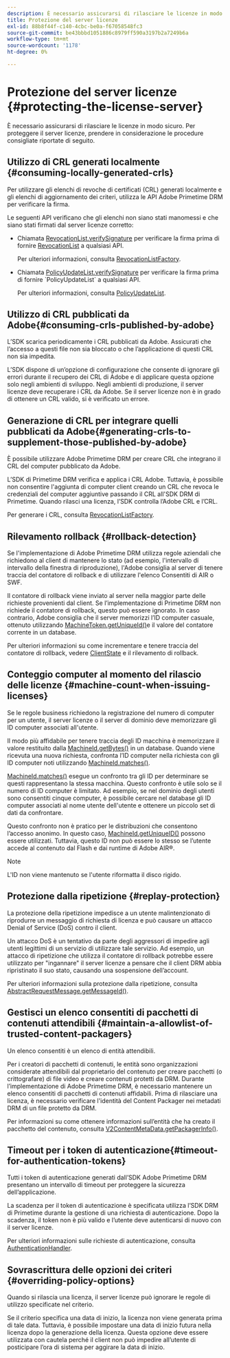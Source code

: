 ```yaml
---
description: È necessario assicurarsi di rilasciare le licenze in modo sicuro. Considera queste best practice per proteggere il server licenze
title: Protezione del server licenze
exl-id: 88b8f44f-c140-4cbc-be0a-f67058548fc3
source-git-commit: be43bbbd1051886c8979ff590a3197b2a7249b6a
workflow-type: tm+mt
source-wordcount: '1178'
ht-degree: 0%

---
```


# Protezione del server licenze {#protecting-the-license-server}

È necessario assicurarsi di rilasciare le licenze in modo sicuro. Per proteggere il server licenze, prendere in considerazione le procedure consigliate riportate di seguito.

## Utilizzo di CRL generati localmente {#consuming-locally-generated-crls}

Per utilizzare gli elenchi di revoche di certificati (CRL) generati localmente e gli elenchi di aggiornamento dei criteri, utilizza le API Adobe Primetime DRM per verificare la firma.

Le seguenti API verificano che gli elenchi non siano stati manomessi e che siano stati firmati dal server licenze corretto:

* Chiamata [RevocationList.verifySignature](https://help.adobe.com/en_US/primetime/api/drm-apis/server/javadocs-flashaccess-pro/com/adobe/flashaccess/sdk/revocation/RevocationList.html#verifySignature(java.security.cert.X509Certificate)) per verificare la firma prima di fornire [RevocationList](https://help.adobe.com/en_US/primetime/api/drm-apis/server/javadocs-flashaccess-pro/com/adobe/flashaccess/sdk/revocation/RevocationList.html) a qualsiasi API.

   Per ulteriori informazioni, consulta [RevocationListFactory](https://help.adobe.com/en_US/primetime/api/drm-apis/server/javadocs-flashaccess-pro/com/adobe/flashaccess/sdk/revocation/RevocationListFactory.html).

* Chiamata [PolicyUpdateList.verifySignature](https://help.adobe.com/en_US/primetime/api/drm-apis/server/javadocs-flashaccess-pro/com/adobe/flashaccess/sdk/policyupdate/PolicyUpdateList.html#verifySignature(java.security.cert.X509Certificate)) per verificare la firma prima di fornire `PolicyUpdateList` a qualsiasi API.

   Per ulteriori informazioni, consulta [PolicyUpdateList](https://help.adobe.com/en_US/primetime/api/drm-apis/server/javadocs-flashaccess-pro/com/adobe/flashaccess/sdk/policyupdate/PolicyUpdateList.html).

## Utilizzo di CRL pubblicati da Adobe{#consuming-crls-published-by-adobe}

L’SDK scarica periodicamente i CRL pubblicati da Adobe. Assicurati che l’accesso a questi file non sia bloccato o che l’applicazione di questi CRL non sia impedita.

L’SDK dispone di un’opzione di configurazione che consente di ignorare gli errori durante il recupero dei CRL di Adobe e di applicare questa opzione solo negli ambienti di sviluppo. Negli ambienti di produzione, il server licenze deve recuperare i CRL da Adobe. Se il server licenze non è in grado di ottenere un CRL valido, si è verificato un errore.

## Generazione di CRL per integrare quelli pubblicati da Adobe{#generating-crls-to-supplement-those-published-by-adobe}

È possibile utilizzare Adobe Primetime DRM per creare CRL che integrano il CRL del computer pubblicato da Adobe.

L’SDK di Primetime DRM verifica e applica i CRL Adobe. Tuttavia, è possibile non consentire l&#39;aggiunta di computer client creando un CRL che revoca le credenziali del computer aggiuntive passando il CRL all&#39;SDK DRM di Primetime. Quando rilasci una licenza, l’SDK controlla l’Adobe CRL e l’CRL.

Per generare i CRL, consulta [RevocationListFactory](https://help.adobe.com/en_US/primetime/api/drm-apis/server/javadocs-flashaccess-pro/com/adobe/flashaccess/sdk/revocation/RevocationListFactory.html).

## Rilevamento rollback {#rollback-detection}

Se l&#39;implementazione di Adobe Primetime DRM utilizza regole aziendali che richiedono al client di mantenere lo stato (ad esempio, l&#39;intervallo di intervallo della finestra di riproduzione), l&#39;Adobe consiglia al server di tenere traccia del contatore di rollback e di utilizzare l&#39;elenco Consentiti di AIR o SWF.

Il contatore di rollback viene inviato al server nella maggior parte delle richieste provenienti dal client. Se l’implementazione di Primetime DRM non richiede il contatore di rollback, questo può essere ignorato. In caso contrario, Adobe consiglia che il server memorizzi l’ID computer casuale, ottenuto utilizzando [MachineToken.getUniqueId()](https://help.adobe.com/en_US/primetime/api/drm-apis/server/javadocs-flashaccess-pro/com/adobe/flashaccess/sdk/cert/MachineId.html#getUniqueId())e il valore del contatore corrente in un database.

Per ulteriori informazioni su come incrementare e tenere traccia del contatore di rollback, vedere [ClientState](https://help.adobe.com/en_US/primetime/api/drm-apis/server/javadocs-flashaccess-pro/com/adobe/flashaccess/sdk/protocol/ClientState.html) e il rilevamento di rollback.

## Conteggio computer al momento del rilascio delle licenze {#machine-count-when-issuing-licenses}

Se le regole business richiedono la registrazione del numero di computer per un utente, il server licenze o il server di dominio deve memorizzare gli ID computer associati all&#39;utente.

Il modo più affidabile per tenere traccia degli ID macchina è memorizzare il valore restituito dalla [MachineId.getBytes()](https://help.adobe.com/en_US/primetime/api/drm-apis/server/javadocs-flashaccess-pro/com/adobe/flashaccess/sdk/cert/MachineId.html#getBytes()) in un database. Quando viene ricevuta una nuova richiesta, confronta l’ID computer nella richiesta con gli ID computer noti utilizzando [MachineId.matches()](https://help.adobe.com/en_US/primetime/api/drm-apis/server/javadocs-flashaccess-pro/com/adobe/flashaccess/sdk/cert/MachineId.html#matches(com.adobe.flashaccess.sdk.cert.MachineId)).

[MachineId.matches()](https://help.adobe.com/en_US/primetime/api/drm-apis/server/javadocs-flashaccess-pro/com/adobe/flashaccess/sdk/cert/MachineId.html#matches(com.adobe.flashaccess.sdk.cert.MachineId)) esegue un confronto tra gli ID per determinare se questi rappresentano la stessa macchina. Questo confronto è utile solo se il numero di ID computer è limitato. Ad esempio, se nel dominio degli utenti sono consentiti cinque computer, è possibile cercare nel database gli ID computer associati al nome utente dell&#39;utente e ottenere un piccolo set di dati da confrontare.

Questo confronto non è pratico per le distribuzioni che consentono l’accesso anonimo. In questo caso, [MachineId.getUniqueID()](https://help.adobe.com/en_US/primetime/api/drm-apis/server/javadocs-flashaccess-pro/com/adobe/flashaccess/sdk/cert/MachineId.html#getUniqueId()) possono essere utilizzati. Tuttavia, questo ID non può essere lo stesso se l’utente accede al contenuto dal Flash e dai runtime di Adobe AIR®.

>[!NOTE]
>
>L&#39;ID non viene mantenuto se l&#39;utente riformatta il disco rigido.

## Protezione dalla ripetizione {#replay-protection}

La protezione della ripetizione impedisce a un utente malintenzionato di riprodurre un messaggio di richiesta di licenza e può causare un attacco Denial of Service (DoS) contro il client.

Un attacco DoS è un tentativo da parte degli aggressori di impedire agli utenti legittimi di un servizio di utilizzare tale servizio. Ad esempio, un attacco di ripetizione che utilizza il contatore di rollback potrebbe essere utilizzato per &quot;ingannare&quot; il server licenze a pensare che il client DRM abbia ripristinato il suo stato, causando una sospensione dell’account.

Per ulteriori informazioni sulla protezione dalla ripetizione, consulta [ AbstractRequestMessage.getMessageId()](https://help.adobe.com/en_US/primetime/api/drm-apis/server/javadocs-flashaccess-pro/com/adobe/flashaccess/sdk/protocol/AbstractRequestMessage.html#getMessageId()).

## Gestisci un elenco consentiti di pacchetti di contenuti attendibili {#maintain-a-allowlist-of-trusted-content-packagers}

Un elenco consentiti è un elenco di entità attendibili.

Per i creatori di pacchetti di contenuti, le entità sono organizzazioni considerate attendibili dal proprietario del contenuto per creare pacchetti (o crittografare) di file video e creare contenuti protetti da DRM. Durante l’implementazione di Adobe Primetime DRM, è necessario mantenere un elenco consentiti di pacchetti di contenuti affidabili. Prima di rilasciare una licenza, è necessario verificare l&#39;identità del Content Packager nei metadati DRM di un file protetto da DRM.

Per informazioni su come ottenere informazioni sull’entità che ha creato il pacchetto del contenuto, consulta [V2ContentMetaData.getPackagerInfo()](https://help.adobe.com/en_US/primetime/api/drm-apis/server/javadocs-flashaccess-pro/com/adobe/flashaccess/sdk/media/drm/keys/v2/V2ContentMetaData.html#getPackagerInfo()).

## Timeout per i token di autenticazione{#timeout-for-authentication-tokens}

Tutti i token di autenticazione generati dall’SDK Adobe Primetime DRM presentano un intervallo di timeout per proteggere la sicurezza dell’applicazione.

La scadenza per il token di autenticazione è specificata utilizza l’SDK DRM di Primetime durante la gestione di una richiesta di autenticazione. Dopo la scadenza, il token non è più valido e l’utente deve autenticarsi di nuovo con il server licenze.

Per ulteriori informazioni sulle richieste di autenticazione, consulta [AuthenticationHandler](https://help.adobe.com/en_US/primetime/api/drm-apis/server/javadocs-flashaccess-pro/com/adobe/flashaccess/sdk/protocol/authentication/AuthenticationHandler.html).

## Sovrascrittura delle opzioni dei criteri {#overriding-policy-options}

Quando si rilascia una licenza, il server licenze può ignorare le regole di utilizzo specificate nel criterio.

Se il criterio specifica una data di inizio, la licenza non viene generata prima di tale data. Tuttavia, è possibile impostare una data di inizio futura nella licenza dopo la generazione della licenza. Questa opzione deve essere utilizzata con cautela perché il client non può impedire all’utente di posticipare l’ora di sistema per aggirare la data di inizio.
